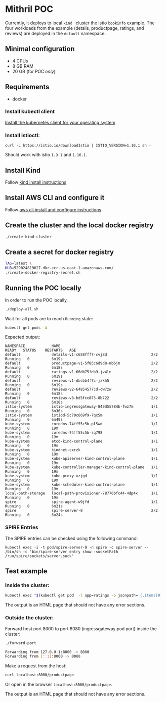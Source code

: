 # Mithril POC

Currently, it deploys to local `kind ` cluster the istio `bookinfo` example. The four workloads from the example (details, productpage, ratings, and reviews) are deployed in the `default` namespace.

## Minimal configuration

- 4 CPUs
- 8 GB RAM
- 20 GB (for POC *only*)

## Requirements

- docker

### Install kubectl client

[Install the kubernetes client for your operating system](https://kubernetes.io/docs/tasks/tools/#kubectl)

### Install istioctl:

```
curl -L https://istio.io/downloadIstio | ISTIO_VERSION=1.10.1 sh -
```

Should work with istio `1.9.1` and `1.10.1`.

## Install Kind 

Follow [kind install instructions](https://kind.sigs.k8s.io/docs/user/quick-start/#installation)


## Install AWS CLI and configure it 

Follow [aws cli install and configure instructions](https://aws.amazon.com/cli/?nc1=h_ls)

## Create the cluster and the local docker registry

```bash
./create-kind-cluster
```

## Create a secret for docker registry

```bash
TAG=latest \
HUB=529024819027.dkr.ecr.us-east-1.amazonaws.com/
./create-docker-registry-secret.sh
```

## Running the POC locally
In order to run the POC locally,

```bash
./deploy-all.sh
```

Wait for all pods are to reach `Running` state:

```bash
kubectl get pods -A
```

Expected output: 

```
NAMESPACE            NAME                                         READY   STATUS    RESTARTS   AGE
default              details-v1-c658fff7-cvj8d                    2/2     Running   0          6m19s
default              productpage-v1-5f85c6d9d8-mb6jm              2/2     Running   0          6m18s
default              ratings-v1-66db75fdb9-jv4ln                  2/2     Running   0          6m19s
default              reviews-v1-dbcbb4f7c-jzkh5                   2/2     Running   0          6m19s
default              reviews-v2-64854577cd-cw7zw                  2/2     Running   0          6m18s
default              reviews-v3-bd5fcc875-8b722                   2/2     Running   0          6m18s
istio-system         istio-ingressgateway-849d55784b-fwz7m        1/1     Running   0          6m36s
istio-system         istiod-5c79c669f9-7qx5m                      1/1     Running   0          6m49s
kube-system          coredns-74ff55c5b-pl5wd                      1/1     Running   0          19m
kube-system          coredns-74ff55c5b-zq798                      1/1     Running   0          19m
kube-system          etcd-kind-control-plane                      1/1     Running   0          19m
kube-system          kindnet-cxrzk                                1/1     Running   0          19m
kube-system          kube-apiserver-kind-control-plane            1/1     Running   0          19m
kube-system          kube-controller-manager-kind-control-plane   1/1     Running   0          19m
kube-system          kube-proxy-xzjgd                             1/1     Running   0          19m
kube-system          kube-scheduler-kind-control-plane            1/1     Running   0          19m
local-path-storage   local-path-provisioner-78776bfc44-4dp4x      1/1     Running   0          19m
spire                spire-agent-w9jfd                            1/1     Running   0          6m21s
spire                spire-server-0                               2/2     Running   0          6m24s
```

### SPIRE Entries
The SPIRE entries can be checked using the following command:

```
kubectl exec -i -t pod/spire-server-0 -n spire -c spire-server -- /bin/sh -c "bin/spire-server entry show -socketPath /run/spire/sockets/server.sock"
```

## Test example 

### Inside the cluster:

```bash
kubectl exec "$(kubectl get pod  -l app=ratings -o jsonpath='{.items[0].metadata.name}')" -c ratings  -- curl -sS productpage:9080/productpage
```

The output is an HTML page that should not have any error sections. 

### Outside the cluster:

Forward host port 8000 to port 8080 (ingressgateway pod port) inside the cluster:

```bash
./forward-port

Forwarding from 127.0.0.1:8000 -> 8080
Forwarding from [::1]:8000 -> 8080
```

Make a request from the host:

```bash
curl localhost:8000/productpage
```

Or open in the browser `localhost:8000/productpage`.

The output is an HTML page that should not have any error sections.